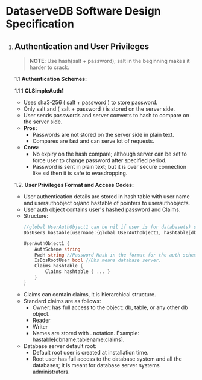 # DataserveDB Software Design Specification

1. ## Authentication and User Privileges
    > **NOTE**: Use hash(salt + password); salt in the beginning makes it harder to crack.

    1.1 **Authentication Schemes:**
    
      1.1.1 **CLSimpleAuth1**
      * Uses sha3-256 ( salt + password ) to store password.
      * Only salt and ( salt + password ) is stored on the server side.
      * User sends passwords and server converts to hash to compare on the server side.
      * **Pros:**
        * Passwords are not stored on the server side in plain text.
        * Compares are fast and can serve lot of requests.
      * **Cons:**
        * No expiry on the hash compare; although server can be set to force user to change password after specified period.
        * Password is sent in plain text; but it is over secure connection like ssl then it is safe to evasdropping.
      
    1.2. **User Privileges Format and Access Codes:**
      * User authentication details are stored in hash table with user name and userauthobject or/and hastable of pointers to userauthobjects.
      * User auth object contains user's hashed password and Claims.
      * Structure:
        ```go
        //global UserAuthObject1 can be nil if user is for database(s) only.
        DbsUsers hastable[username:{global UserAuthObject1, hashtable[dbname:UserAuthObject1]}]
        
        UserAuthObject1 {
            AuthScheme string
            PwdH string //Password Hash in the format for the auth scheme.
            IsDbsRootUser bool //Dbs means database server.
            Claims hashtable {
                Claims hashtable { ... }
            }
        }
        ```
      * Claims can contain claims, it is hierarchical structure.
      * Standard claims are as follows:
        * Owner: has full access to the object: db, table, or any other db object.
        * Reader
        * Writer
        * Names are stored with . notation. Example: hastable[dbname.tablename:claims].
      * Database server default root:
        * Default root user is created at installation time.
        * Root user has full access to the database system and all the databases; it is meant for database server systems administrators.
